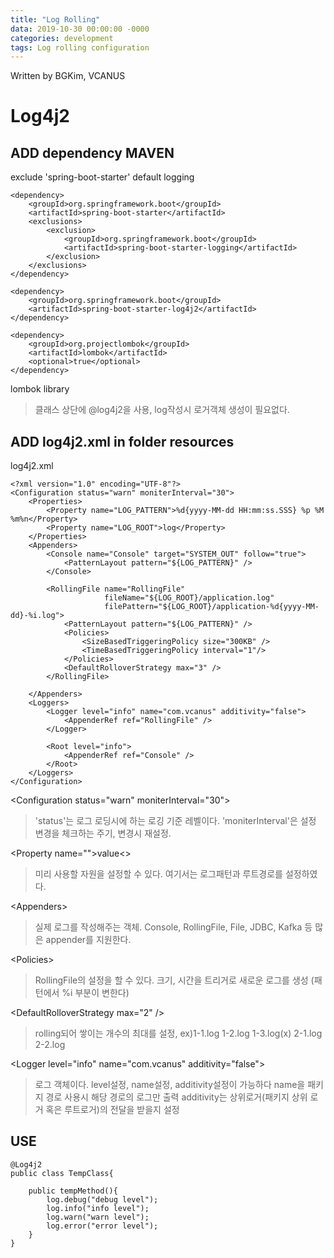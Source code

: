 ```yaml
---
title: "Log Rolling"
data: 2019-10-30 00:00:00 -0000
categories: development
tags: Log rolling configuration
---
```


Written by BGKim, VCANUS

# Log4j2

## ADD dependency MAVEN
exclude 'spring-boot-starter' default logging 
```
<dependency>
    <groupId>org.springframework.boot</groupId>
    <artifactId>spring-boot-starter</artifactId>
    <exclusions>
        <exclusion>
            <groupId>org.springframework.boot</groupId>
            <artifactId>spring-boot-starter-logging</artifactId>
        </exclusion>
    </exclusions>
</dependency>

<dependency>
    <groupId>org.springframework.boot</groupId>
    <artifactId>spring-boot-starter-log4j2</artifactId>
</dependency>

<dependency>
    <groupId>org.projectlombok</groupId>
    <artifactId>lombok</artifactId>
    <optional>true</optional>
</dependency>
```
lombok library
> 클래스 상단에 @log4j2을 사용, log작성시 로거객체 생성이 필요없다.

## ADD log4j2.xml in folder resources
log4j2.xml
```
<?xml version="1.0" encoding="UTF-8"?>
<Configuration status="warn" moniterInterval="30">
    <Properties>
        <Property name="LOG_PATTERN">%d{yyyy-MM-dd HH:mm:ss.SSS} %p %M %m%n</Property>
        <Property name="LOG_ROOT">log</Property>
    </Properties>
    <Appenders>
        <Console name="Console" target="SYSTEM_OUT" follow="true">
            <PatternLayout pattern="${LOG_PATTERN}" />
        </Console>

        <RollingFile name="RollingFile"
                     fileName="${LOG_ROOT}/application.log"
                     filePattern="${LOG_ROOT}/application-%d{yyyy-MM-dd}-%i.log">
            <PatternLayout pattern="${LOG_PATTERN}" />
            <Policies>
                <SizeBasedTriggeringPolicy size="300KB" />
                <TimeBasedTriggeringPolicy interval="1"/>
            </Policies>
            <DefaultRolloverStrategy max="3" />
        </RollingFile>

    </Appenders>
    <Loggers>
        <Logger level="info" name="com.vcanus" additivity="false">
            <AppenderRef ref="RollingFile" />
        </Logger>

        <Root level="info">
            <AppenderRef ref="Console" />
        </Root>
    </Loggers>
</Configuration>
```
<Configuration status="warn" moniterInterval="30"\> 
> 'status'는 로그 로딩시에 하는 로깅 기준 레벨이다. 
> 'moniterInterval'은 설정 변경을 체크하는 주기, 변경시 재설정.

<Property name=""\>value<\>
> 미리 사용할 자원을 설정할 수 있다. 여기서는 로그패턴과 루트경로를 설정하였다.

<Appenders\>
> 실제 로그를 작성해주는 객체. Console, RollingFile, File, JDBC, Kafka 등 많은 appender를 지원한다.

<Policies\>
> RollingFile의 설정을 할 수 있다. 크기, 시간을 트리거로 새로운 로그를 생성 (패턴에서 %i 부분이 변한다)

<DefaultRolloverStrategy max="2" \/>
> rolling되어 쌓이는 개수의 최대를 설정, ex)1-1.log 1-2.log 1-3.log(x) 2-1.log 2-2.log

<Logger level="info" name="com.vcanus" additivity="false"\>
> 로그 객체이다. level설정, name설정, additivity설정이 가능하다
> name을 패키지 경로 사용시 해당 경로의 로그만 출력
> additivity는 상위로거(패키지 상위 로거 혹은 루트로거)의 전달을 받을지 설정

## USE
```
@Log4j2
public class TempClass{
    
    public tempMethod(){
        log.debug("debug level");
        log.info("info level");
        log.warn("warn level");
        log.error("error level");
    }
}
```
